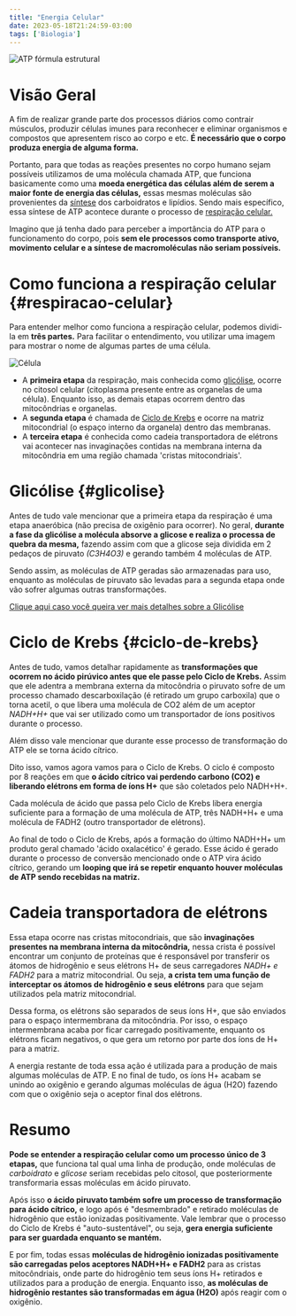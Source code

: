 ```yaml
---
title: "Energia Celular"
date: 2023-05-18T21:24:59-03:00
tags: ['Biologia']
---
```


![ATP fórmula estrutural](https://upload.wikimedia.org/wikipedia/commons/1/10/ATP_chemical_structure.png)

# Visão Geral

A fim de realizar grande parte dos processos diários como contrair músculos, produzir células imunes 
para reconhecer e eliminar organismos e compostos que apresentem risco ao corpo e etc. **É necessário que o corpo 
produza energia de alguma forma.**

Portanto, para que todas as reações presentes no corpo humano sejam possíveis utilizamos de uma 
molécula chamada ATP, que funciona basicamente como uma **moeda energética das células além de 
serem a maior fonte de energia das células,** essas mesmas moléculas são provenientes da 
[síntese](https://www.google.com/search?q=s%C3%ADntese)
dos carboidratos e lipídios. Sendo mais específico, essa síntese de ATP acontece durante o 
processo de [respiração celular.](./#respiracao-celular)

Imagino que já tenha dado para perceber a importância do ATP para o funcionamento do corpo, pois **sem ele 
processos como transporte ativo, movimento celular e a síntese de macromoléculas não seriam possíveis.**

# Como funciona a respiração celular {#respiracao-celular}

Para entender melhor como funciona a respiração celular, podemos dividi-la em **três partes.** 
Para facilitar o entendimento, vou utilizar uma imagem para mostrar o nome de algumas partes de uma célula.

![Célula](https://upload.wikimedia.org/wikipedia/commons/d/df/C%C3%89LULA_BIOLOG%C3%8DA_Naya.JPG)

- A **primeira etapa** da respiração, mais conhecida como 
[glicólise](./#glicolise), ocorre no citosol celular (citoplasma presente entre as organelas de 
uma célula). Enquanto isso, as demais etapas ocorrem dentro das mitocôndrias e organelas.
- A **segunda etapa** é chamada de [Ciclo de Krebs](./#ciclo-de-krebs) 
e ocorre na matriz mitocondrial (o espaço interno da organela) dentro das membranas.
- A **terceira etapa** é conhecida como cadeia transportadora de elétrons vai acontecer nas 
invaginações contidas na membrana interna da mitocôndria em uma região chamada 'cristas mitocondriais'.

# Glicólise {#glicolise}

Antes de tudo vale mencionar que a primeira etapa da respiração é uma etapa anaeróbica (não precisa de 
oxigênio para ocorrer). No geral, **durante a fase da glicólise a molécula absorve a glicose e 
realiza o processa de quebra da mesma,** fazendo assim com que a glicose seja dividida em 2 pedaços de 
piruvato *(C3H4O3)* e gerando também 4 moléculas de ATP.

Sendo assim, as moléculas de ATP geradas são armazenadas para uso, enquanto as moléculas de piruvato 
são levadas para a segunda etapa onde vão sofrer algumas outras transformações.

[Clique aqui caso você queira ver mais detalhes sobre a Glicólise](https://pt.wikipedia.org/wiki/Glic%C3%B3lise)

# Ciclo de Krebs {#ciclo-de-krebs}

Antes de tudo, vamos detalhar rapidamente as **transformações que ocorrem no ácido pirúvico antes que 
ele passe pelo Ciclo de Krebs.** Assim que ele adentra a membrana externa da mitocôndria o piruvato 
sofre de um processo chamado descarboxilação (é retirado um grupo carboxila) que o torna acetil, 
o que libera uma molécula de CO2 além de um aceptor *NADH+H+* que vai ser utilizado como um transportador 
de íons positivos durante o processo.

Além disso vale mencionar que durante esse processo de transformação do ATP ele se torna ácido cítrico.

Dito isso, vamos agora vamos para o Ciclo de Krebs. O ciclo é composto por 8 reações em que **o ácido cítrico 
vai perdendo carbono (CO2) e liberando elétrons em forma de íons H+** que são coletados pelo NADH+H+. 

Cada molécula de ácido que passa pelo Ciclo de Krebs libera energia suficiente para a formação de uma 
molécula de ATP, três NADH+H+ e uma molécula de FADH2 (outro transportador de elétrons).

Ao final de todo o Ciclo de Krebs, após a formação do último NADH+H+ um produto geral chamado 'ácido 
oxalacético' é gerado. Esse ácido é gerado durante o processo de conversão mencionado onde o ATP vira 
ácido cítrico, gerando um **looping que irá se repetir enquanto houver moléculas de ATP sendo recebidas 
na matriz.**

# Cadeia transportadora de elétrons

Essa etapa ocorre nas cristas mitocondriais, que são **invaginações presentes na membrana interna da 
mitocôndria,** nessa crista é possível encontrar um conjunto de proteínas que é responsável por 
transferir os átomos de hidrogênio e seus elétrons H+ de seus carregadores *NADH+ e FADH2* para a 
matriz mitocondrial. Ou seja, **a crista tem uma função de interceptar os átomos de hidrogênio e seus 
elétrons** para que sejam utilizados pela matriz mitocondrial.

Dessa forma, os elétrons são separados de seus íons H+, que são enviados para o espaço intermembrana 
da mitocôndria. Por isso, o espaço intermembrana acaba por ficar carregado positivamente, enquanto 
os elétrons ficam negativos, o que gera um retorno por parte dos íons de H+ para a matriz.

A energia restante de toda essa ação é utilizada para a produção de mais algumas moléculas de ATP. 
E no final de tudo, os íons H+ acabam se unindo ao oxigênio e gerando algumas moléculas de água (H2O) 
fazendo com que o oxigênio seja o aceptor final dos elétrons.

# Resumo 

**Pode se entender a respiração celular como um processo único de 3 etapas,** que funciona tal qual uma 
linha de produção, onde moléculas de *carboidrato* e *glicose* seriam recebidas pelo citosol, que 
posteriormente transformaria essas moléculas em ácido piruvato. 

Após isso **o ácido piruvato também sofre um processo de transformação para ácido cítrico,** 
e logo após é "desmembrado" e retirado moléculas de hidrogênio que estão ionizadas positivamente. 
Vale lembrar que o processo do Ciclo de Krebs é "auto-sustentável", ou seja, **gera energia suficiente 
para ser guardada enquanto se mantém.** 

E por fim, todas essas **moléculas de hidrogênio ionizadas positivamente são carregadas pelos aceptores 
NADH+H+ e FADH2** para as cristas mitocôndriais, onde parte do hidrogênio tem seus íons H+ retirados e 
utilizados para a produção de energia. Enquanto isso, **as moléculas de hidrogênio restantes são 
transformadas em água (H2O)** após reagir com o oxigênio.
